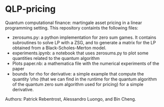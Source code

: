 # QLP-pricing
Quantum computational finance: martingale asset pricing in a linear programming setting. This repository containts the following files:

- zerosums.py: a python implementation for zero sum games. It contains subroutines to solve LP with a ZSG, and to generate a matrix for the LP obtained from a Black-Scholes-Merton model. 
- experiments.ipynb: a notebook that uses zerosums.py to plot some quantities related to the quantum algorithm
- Plots paper.nb: a mathematica file with the numerical experiments of the paper
- bounds for rho for derivative: a simple example that compute the quantity \rho (that we can find in the runtime for the quantum algorithm of the quantum zero sum algorithm used for pricing) for a simple derivative.



Authors:
Patrick Rebentrost, Alessandro Luongo, and Bin Cheng. 
